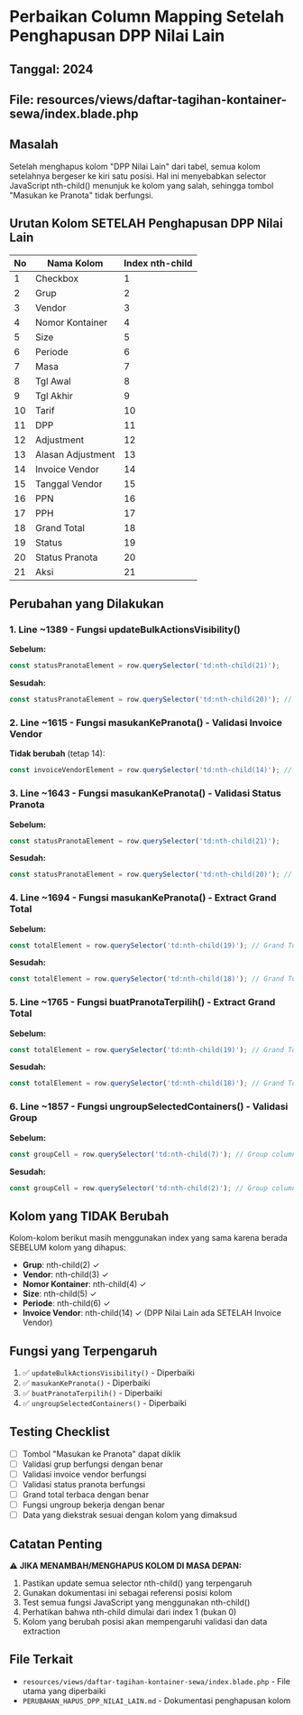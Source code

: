 # Perbaikan Column Mapping Setelah Penghapusan DPP Nilai Lain

## Tanggal: 2024
## File: resources/views/daftar-tagihan-kontainer-sewa/index.blade.php

## Masalah
Setelah menghapus kolom "DPP Nilai Lain" dari tabel, semua kolom setelahnya bergeser ke kiri satu posisi. Hal ini menyebabkan selector JavaScript nth-child() menunjuk ke kolom yang salah, sehingga tombol "Masukan ke Pranota" tidak berfungsi.

## Urutan Kolom SETELAH Penghapusan DPP Nilai Lain

| No | Nama Kolom | Index nth-child |
|----|------------|-----------------|
| 1  | Checkbox | 1 |
| 2  | Grup | 2 |
| 3  | Vendor | 3 |
| 4  | Nomor Kontainer | 4 |
| 5  | Size | 5 |
| 6  | Periode | 6 |
| 7  | Masa | 7 |
| 8  | Tgl Awal | 8 |
| 9  | Tgl Akhir | 9 |
| 10 | Tarif | 10 |
| 11 | DPP | 11 |
| 12 | Adjustment | 12 |
| 13 | Alasan Adjustment | 13 |
| 14 | Invoice Vendor | 14 |
| 15 | Tanggal Vendor | 15 |
| 16 | PPN | 16 |
| 17 | PPH | 17 |
| 18 | Grand Total | 18 |
| 19 | Status | 19 |
| 20 | Status Pranota | 20 |
| 21 | Aksi | 21 |

## Perubahan yang Dilakukan

### 1. Line ~1389 - Fungsi updateBulkActionsVisibility()
**Sebelum:**
```javascript
const statusPranotaElement = row.querySelector('td:nth-child(21)');
```
**Sesudah:**
```javascript
const statusPranotaElement = row.querySelector('td:nth-child(20)'); // Status Pranota column (index 20, was 21 before)
```

### 2. Line ~1615 - Fungsi masukanKePranota() - Validasi Invoice Vendor
**Tidak berubah** (tetap 14):
```javascript
const invoiceVendorElement = row.querySelector('td:nth-child(14)'); // Invoice Vendor column (index 14)
```

### 3. Line ~1643 - Fungsi masukanKePranota() - Validasi Status Pranota
**Sebelum:**
```javascript
const statusPranotaElement = row.querySelector('td:nth-child(21)');
```
**Sesudah:**
```javascript
const statusPranotaElement = row.querySelector('td:nth-child(20)'); // Status Pranota column (index 20, was 21 before)
```

### 4. Line ~1694 - Fungsi masukanKePranota() - Extract Grand Total
**Sebelum:**
```javascript
const totalElement = row.querySelector('td:nth-child(19)'); // Grand Total column (19th column)
```
**Sesudah:**
```javascript
const totalElement = row.querySelector('td:nth-child(18)'); // Grand Total column (18th column, was 19 before)
```

### 5. Line ~1765 - Fungsi buatPranotaTerpilih() - Extract Grand Total
**Sebelum:**
```javascript
const totalElement = row.querySelector('td:nth-child(19)'); // Grand Total column (19th column)
```
**Sesudah:**
```javascript
const totalElement = row.querySelector('td:nth-child(18)'); // Grand Total column (18th column, was 19 before)
```

### 6. Line ~1857 - Fungsi ungroupSelectedContainers() - Validasi Group
**Sebelum:**
```javascript
const groupCell = row.querySelector('td:nth-child(7)'); // Group column (index 7)
```
**Sesudah:**
```javascript
const groupCell = row.querySelector('td:nth-child(2)'); // Group column (index 2, was 7 before)
```

## Kolom yang TIDAK Berubah

Kolom-kolom berikut masih menggunakan index yang sama karena berada SEBELUM kolom yang dihapus:

- **Grup**: nth-child(2) ✓
- **Vendor**: nth-child(3) ✓
- **Nomor Kontainer**: nth-child(4) ✓
- **Size**: nth-child(5) ✓
- **Periode**: nth-child(6) ✓
- **Invoice Vendor**: nth-child(14) ✓ (DPP Nilai Lain ada SETELAH Invoice Vendor)

## Fungsi yang Terpengaruh

1. ✅ `updateBulkActionsVisibility()` - Diperbaiki
2. ✅ `masukanKePranota()` - Diperbaiki
3. ✅ `buatPranotaTerpilih()` - Diperbaiki
4. ✅ `ungroupSelectedContainers()` - Diperbaiki

## Testing Checklist

- [ ] Tombol "Masukan ke Pranota" dapat diklik
- [ ] Validasi grup berfungsi dengan benar
- [ ] Validasi invoice vendor berfungsi
- [ ] Validasi status pranota berfungsi
- [ ] Grand total terbaca dengan benar
- [ ] Fungsi ungroup bekerja dengan benar
- [ ] Data yang diekstrak sesuai dengan kolom yang dimaksud

## Catatan Penting

⚠️ **JIKA MENAMBAH/MENGHAPUS KOLOM DI MASA DEPAN:**

1. Pastikan update semua selector nth-child() yang terpengaruh
2. Gunakan dokumentasi ini sebagai referensi posisi kolom
3. Test semua fungsi JavaScript yang menggunakan nth-child()
4. Perhatikan bahwa nth-child dimulai dari index 1 (bukan 0)
5. Kolom yang berubah posisi akan mempengaruhi validasi dan data extraction

## File Terkait

- `resources/views/daftar-tagihan-kontainer-sewa/index.blade.php` - File utama yang diperbaiki
- `PERUBAHAN_HAPUS_DPP_NILAI_LAIN.md` - Dokumentasi penghapusan kolom
